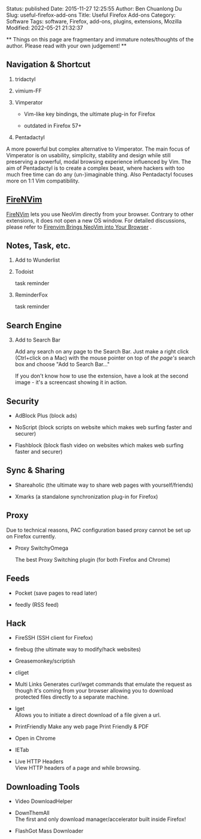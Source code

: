 Status: published
Date: 2015-11-27 12:25:55
Author: Ben Chuanlong Du
Slug: useful-firefox-add-ons
Title: Useful Firefox Add-ons
Category: Software
Tags: software, Firefox, add-ons, plugins, extensions, Mozilla
Modified: 2022-05-21 21:32:37

**
Things on this page are
fragmentary and immature notes/thoughts of the author.
Please read with your own judgement!
**


## Navigation & Shortcut

1. tridactyl

2. vimium-FF

1. Vimperator 

    - Vim-like key bindings, the ultimate plug-in for Firefox

    - outdated in Firefox 57+

2. Pentadactyl

A more powerful but complex alternative to Vimperator.
The main focus of Vimperator is on usability, simplicity, stability and design 
while still preserving a powerful, modal browsing experience influenced by Vim.
The aim of Pentadactyl is to create a complex beast, 
where hackers with too much free time can do any (un-)imaginable thing. 
Also Pentadactyl focuses more on 1:1 Vim compatibility.

## [FireNVim](https://addons.mozilla.org/en-US/firefox/addon/firenvim/)

[FireNVim](https://addons.mozilla.org/en-US/firefox/addon/firenvim/)
lets you use NeoVim directly from your browser. 
Contrary to other extensions, 
it does not open a new OS window.
For detailed discussions,
please refer to
[Firenvim Brings NeoVim into Your Browser](https://www.legendu.net/misc/blog/firenvim-brings-neovim-into-your-browser/)
.

## Notes, Task, etc.

1. Add to Wunderlist 

1. Todoist 

    task reminder

2. ReminderFox 

    task reminder

## Search Engine

3. Add to Search Bar 

    Add any search on any page to the Search Bar. 
    Just make a right click (Ctrl+click on a Mac) with the mouse pointer 
    on top of *the page's* search box and choose "Add to Search Bar..."

    If you don't know how to use the extension, 
    have a look at the second image - it's a screencast showing it in action.

## Security

- AdBlock Plus (block ads)

- NoScript (block scripts on website which makes web surfing faster and securer)

- Flashblock (block flash video on websites which makes web surfing faster and securer)

## Sync & Sharing

- Shareaholic (the ultimate way to share web pages with yourself/friends)

- Xmarks (a standalone synchronization plug-in for Firefox)

## Proxy

Due to technical reasons, PAC configuration based proxy cannot be set up on Firefox currently.

- Proxy SwitchyOmega

  The best Proxy Switching plugin (for both Firefox and Chrome)


## Feeds

- Pocket (save pages to read later)

- feedly (RSS feed)

## Hack

- FireSSH (SSH client for Firefox)

- firebug (the ultimate way to modify/hack websites)

- Greasemonkey/scriptish

- cliget  

- Multi Links
Generates curl/wget commands that emulate the request 
as though it's coming from your browser 
allowing you to download protected files directly to a separate machine.

- lget  
Allows you to initiate a direct download of a file given a url.

- PrintFriendly
    Make any web page Print Friendly & PDF

- Open in Chrome

- IETab

- Live HTTP Headers  
    View HTTP headers of a page and while browsing.

## Downloading Tools

- Video DownloadHelper

- DownThemAll  
The first and only download manager/accelerator built inside Firefox!

- FlashGot Mass Downloader 

